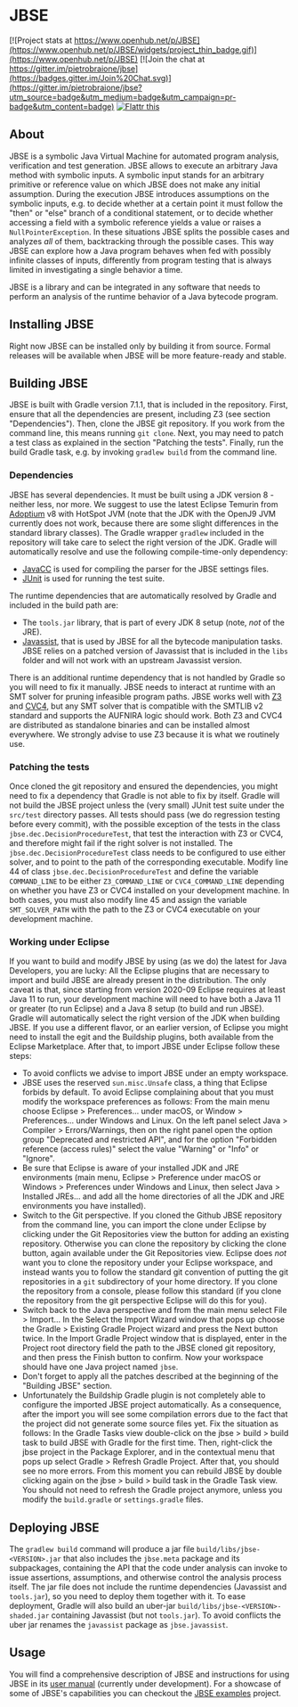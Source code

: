 # JBSE

[![Project stats at https://www.openhub.net/p/JBSE](https://www.openhub.net/p/JBSE/widgets/project_thin_badge.gif)](https://www.openhub.net/p/JBSE) [![Join the chat at https://gitter.im/pietrobraione/jbse](https://badges.gitter.im/Join%20Chat.svg)](https://gitter.im/pietrobraione/jbse?utm_source=badge&utm_medium=badge&utm_campaign=pr-badge&utm_content=badge) [![Flattr this](http://button.flattr.com/flattr-badge-large.png)](https://flattr.com/submit/auto?user_id=pietro.braione&url=https%3A%2F%2Fgithub.com%2Fpietrobraione%2Fjbse)

## About

JBSE is a symbolic Java Virtual Machine for automated program analysis, verification and test generation. JBSE allows to execute an arbitrary Java method with symbolic inputs. A symbolic input stands for an arbitrary primitive or reference value on which JBSE does not make any initial assumption. During the execution JBSE introduces assumptions on the symbolic inputs, e.g. to decide whether at a certain point it must follow the "then" or "else" branch of a conditional statement, or to decide whether accessing a field with a symbolic reference yields a value or raises a `NullPointerException`. In these situations JBSE splits the possible cases and analyzes *all* of them, backtracking through the possible cases. This way JBSE can explore how a Java program behaves when fed with possibly infinite classes of inputs, differently from program testing that is always limited in investigating a single behavior a time.

JBSE is a library and can be integrated in any software that needs to perform an analysis of the runtime behavior of a Java bytecode program.

## Installing JBSE

Right now JBSE can be installed only by building it from source. Formal releases will be available when JBSE will be more feature-ready and stable. 

## Building JBSE

JBSE is built with Gradle version 7.1.1, that is included in the repository. First, ensure that all the dependencies are present, including Z3 (see section "Dependencies"). Then, clone the JBSE git repository. If you work from the command line, this means running `git clone`. Next, you may need to patch a test class as explained in the section "Patching the tests". Finally, run the build Gradle task, e.g. by invoking `gradlew build` from the command line.

### Dependencies

JBSE has several dependencies. It must be built using a JDK version 8 - neither less, nor more. We suggest to use the latest Eclipse Temurin from [Adoptium](https://adoptium.net/) v8 with HotSpot JVM (note that the JDK with the OpenJ9 JVM currently does not work, because there are some slight differences in the standard library classes). The Gradle wrapper `gradlew` included in the repository will take care to select the right version of the JDK. Gradle will automatically resolve and use the following compile-time-only dependency:

* [JavaCC](https://javacc.org) is used for compiling the parser for the JBSE settings files.
* [JUnit](http://junit.org) is used for running the test suite.

The runtime dependencies that are automatically resolved by Gradle and included in the build path are:

* The `tools.jar` library, that is part of every JDK 8 setup (note, *not* of the JRE).
* [Javassist](http://jboss-javassist.github.io/javassist/), that is used by JBSE for all the bytecode manipulation tasks. JBSE relies on a patched version of Javassist that is included in the `libs` folder and will not work with an upstream Javassist version.

There is an additional runtime dependency that is not handled by Gradle so you will need to fix it manually. JBSE needs to interact at runtime with an SMT solver for pruning infeasible program paths. JBSE works well with [Z3](https://github.com/Z3Prover/z3) and [CVC4](https://cvc4.cs.stanford.edu/), but any SMT solver that is compatible with the SMTLIB v2 standard and supports the AUFNIRA logic should work. Both Z3 and CVC4 are distributed as standalone binaries and can be installed almost everywhere. We strongly advise to use Z3 because it is what we routinely use.

### Patching the tests

Once cloned the git repository and ensured the dependencies, you might need to fix a dependency that Gradle is not able to fix by itself. Gradle will not build the JBSE project unless the (very small) JUnit test suite under the `src/test` directory passes. All tests should pass (we do regression testing before every commit), with the possible exception of the tests in the class `jbse.dec.DecisionProcedureTest`, that test the interaction with Z3 or CVC4, and therefore might fail if the right solver is not installed. The `jbse.dec.DecisionProcedureTest` class needs to be configured to use either solver, and to point to the path of the corresponding executable. Modify line 44 of class `jbse.dec.DecisionProcedureTest` and define the variable `COMMAND_LINE` to be either `Z3_COMMAND_LINE` or `CVC4_COMMAND_LINE` depending on whether you have Z3 or CVC4 installed on your development machine. In both cases, you must also modify line 45 and assign the variable `SMT_SOLVER_PATH` with the path to the Z3 or CVC4 executable on your development machine.

### Working under Eclipse

If you want to build and modify JBSE by using (as we do) the latest for Java Developers, you are lucky: All the Eclipse plugins that are necessary to import and build JBSE are already present in the distribution. The only caveat is that, since starting from version 2020-09 Eclipse requires at least Java 11 to run, your development machine will need to have both a Java 11 or greater (to run Eclipse) and a Java 8 setup (to build and run JBSE). Gradle will automatically select the right version of the JDK when building JBSE. If you use a different flavor, or an earlier version, of Eclipse you might need to install the egit and the Buildship plugins, both available from the Eclipse Marketplace. After that, to import JBSE under Eclipse follow these steps:

* To avoid conflicts we advise to import JBSE under an empty workspace.
* JBSE uses the reserved `sun.misc.Unsafe` class, a thing that Eclipse forbids by default. To avoid Eclipse complaining about that you must modify the workspace preferences as follows: From the main menu choose Eclipse > Preferences... under macOS, or Window > Preferences... under Windows and Linux. On the left panel select Java > Compiler > Errors/Warnings, then on the right panel open the option group "Deprecated and restricted API", and for the option "Forbidden reference (access rules)" select the value "Warning" or "Info" or "Ignore".
* Be sure that Eclipse is aware of your installed JDK and JRE environments (main menu, Eclipse > Preference under macOS or Windows > Preferences under Windows and Linux, then select Java > Installed JREs... and add all the home directories of all the JDK and JRE environments you have installed).
* Switch to the Git perspective. If you cloned the Github JBSE repository from the command line, you can import the clone under Eclipse by clicking under the Git Repositories view the button for adding an existing repository. Otherwise you can clone the  repository by clicking the clone button, again available under the Git Repositories view. Eclipse does *not* want you to clone the repository under your Eclipse workspace, and instead wants you to follow the standard git convention of putting the git repositories in a `git` subdirectory of your home directory. If you clone the repository from a console, please follow this standard (if you clone the repository from the git perspective Eclipse will do this for you).
* Switch back to the Java perspective and from the main menu select File > Import... In the Select the Import Wizard window that pops up choose the Gradle > Existing Gradle Project wizard and press the Next button twice. In the Import Gradle Project window that is displayed, enter in the Project root directory field the path to the JBSE cloned git repository, and then press the Finish button to confirm. Now your workspace should have one Java project named `jbse`.
* Don't forget to apply all the patches described at the beginning of the "Building JBSE" section.
* Unfortunately the Buildship Gradle plugin is not completely able to configure the imported JBSE project automatically. As a consequence, after the import you will see some compilation errors due to the fact that the project did not generate some source files yet. Fix the situation as follows: In the Gradle Tasks view double-click on the jbse > build > build task to build JBSE with Gradle for the first time. Then, right-click the jbse project in the Package Explorer, and in the contextual menu that pops up select Gradle > Refresh Gradle Project. After that, you should see no more errors. From this moment you can rebuild JBSE by double clicking again on the jbse > build > build task in the Gradle Task view. You should not need to refresh the Gradle project anymore, unless you modify the `build.gradle` or `settings.gradle` files.

## Deploying JBSE

The `gradlew build` command will produce a jar file `build/libs/jbse-<VERSION>.jar` that also includes the `jbse.meta` package and its subpackages, containing the API that the code under analysis can invoke to issue assertions, assumptions, and otherwise control the analysis process itself. The jar file does not include the runtime dependencies (Javassist and `tools.jar`), so you need to deploy them together with it. To ease deployment, Gradle will also build an uber-jar `build/libs/jbse-<VERSION>-shaded.jar` containing Javassist (but not `tools.jar`). To avoid conflicts the uber jar renames the `javassist` package as `jbse.javassist`.

## Usage

You will find a comprehensive description of JBSE and instructions for using JBSE in its [user manual](https://jbse-manual.readthedocs.io) (currently under development). For a showcase of some of JBSE's capabilities you can checkout the [JBSE examples](https://github.com/pietrobraione/jbse-examples) project.
